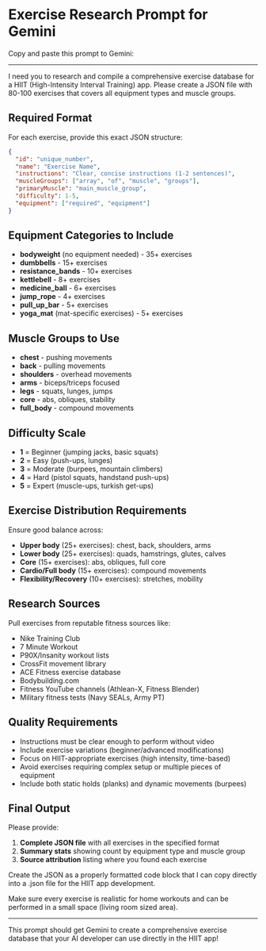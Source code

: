 # Exercise Research Prompt for Gemini

Copy and paste this prompt to Gemini:

---

I need you to research and compile a comprehensive exercise database for a HIIT (High-Intensity Interval Training) app. Please create a JSON file with 80-100 exercises that covers all equipment types and muscle groups.

## Required Format

For each exercise, provide this exact JSON structure:

```json
{
  "id": "unique_number",
  "name": "Exercise Name",
  "instructions": "Clear, concise instructions (1-2 sentences)",
  "muscleGroups": ["array", "of", "muscle", "groups"],
  "primaryMuscle": "main_muscle_group",
  "difficulty": 1-5,
  "equipment": ["required", "equipment"]
}
```

## Equipment Categories to Include
- **bodyweight** (no equipment needed) - 35+ exercises
- **dumbbells** - 15+ exercises
- **resistance_bands** - 10+ exercises
- **kettlebell** - 8+ exercises
- **medicine_ball** - 6+ exercises
- **jump_rope** - 4+ exercises
- **pull_up_bar** - 5+ exercises
- **yoga_mat** (mat-specific exercises) - 5+ exercises

## Muscle Groups to Use
- **chest** - pushing movements
- **back** - pulling movements
- **shoulders** - overhead movements
- **arms** - biceps/triceps focused
- **legs** - squats, lunges, jumps
- **core** - abs, obliques, stability
- **full_body** - compound movements

## Difficulty Scale
- **1** = Beginner (jumping jacks, basic squats)
- **2** = Easy (push-ups, lunges)
- **3** = Moderate (burpees, mountain climbers)
- **4** = Hard (pistol squats, handstand push-ups)
- **5** = Expert (muscle-ups, turkish get-ups)

## Exercise Distribution Requirements
Ensure good balance across:
- **Upper body** (25+ exercises): chest, back, shoulders, arms
- **Lower body** (25+ exercises): quads, hamstrings, glutes, calves
- **Core** (15+ exercises): abs, obliques, full core
- **Cardio/Full body** (15+ exercises): compound movements
- **Flexibility/Recovery** (10+ exercises): stretches, mobility

## Research Sources
Pull exercises from reputable fitness sources like:
- Nike Training Club
- 7 Minute Workout
- P90X/Insanity workout lists
- CrossFit movement library
- ACE Fitness exercise database
- Bodybuilding.com
- Fitness YouTube channels (Athlean-X, Fitness Blender)
- Military fitness tests (Navy SEALs, Army PT)

## Quality Requirements
- Instructions must be clear enough to perform without video
- Include exercise variations (beginner/advanced modifications)
- Focus on HIIT-appropriate exercises (high intensity, time-based)
- Avoid exercises requiring complex setup or multiple pieces of equipment
- Include both static holds (planks) and dynamic movements (burpees)

## Final Output
Please provide:
1. **Complete JSON file** with all exercises in the specified format
2. **Summary stats** showing count by equipment type and muscle group
3. **Source attribution** listing where you found each exercise

Create the JSON as a properly formatted code block that I can copy directly into a .json file for the HIIT app development.

Make sure every exercise is realistic for home workouts and can be performed in a small space (living room sized area).

---

This prompt should get Gemini to create a comprehensive exercise database that your AI developer can use directly in the HIIT app!
